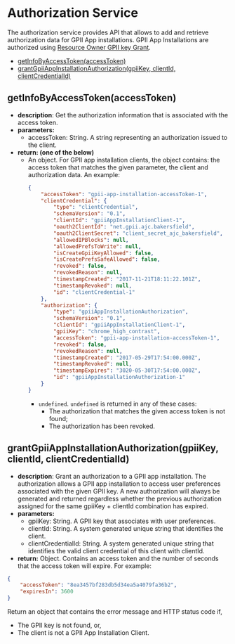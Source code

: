 # Authorization Service

The authorization service provides API that allows to add and retrieve authorization data for GPII App installations.
GPII App Installations are authorized using [Resource Owner GPII key
Grant](https://wiki.gpii.net/w/GPII_OAuth_2_Guide#Resource_Owner_GPII_Key_Grant).

* [getInfoByAccessToken(accessToken)](#getinfobyaccesstokenaccesstoken)
* [grantGpiiAppInstallationAuthorization(gpiiKey, clientId,
  clientCredentialId)](#grantgpiiappinstallationauthorizationgpiikey-clientid-clientcredentialid)

## getInfoByAccessToken(accessToken)

* **description**: Get the authorization information that is associated with the access token.
* **parameters:**
  * accessToken: String. A string representing an authorization issued to the client.
* **return: (one of the below)**
  * An object. For GPII app installation clients, the object contains: the access token that matches the given
    parameter, the client and authorization data. An example:
    ```json
    {
        "accessToken": "gpii-app-installation-accessToken-1",
        "clientCredential": {
            "type": "clientCredential",
            "schemaVersion": "0.1",
            "clientId": "gpiiAppInstallationClient-1",
            "oauth2ClientId": "net.gpii.ajc.bakersfield",
            "oauth2ClientSecret": "client_secret_ajc_bakersfield",
            "allowedIPBlocks": null,
            "allowedPrefsToWrite": null,
            "isCreateGpiiKeyAllowed": false,
            "isCreatePrefsSafeAllowed": false,
            "revoked": false,
            "revokedReason": null,
            "timestampCreated": "2017-11-21T18:11:22.101Z",
            "timestampRevoked": null,
            "id": "clientCredential-1"
        },
        "authorization": {
            "type": "gpiiAppInstallationAuthorization",
            "schemaVersion": "0.1",
            "clientId": "gpiiAppInstallationClient-1",
            "gpiiKey": "chrome_high_contrast",
            "accessToken": "gpii-app-installation-accessToken-1",
            "revoked": false,
            "revokedReason": null,
            "timestampCreated": "2017-05-29T17:54:00.000Z",
            "timestampRevoked": null,
            "timestampExpires": "3020-05-30T17:54:00.000Z",
            "id": "gpiiAppInstallationAuthorization-1"
        }
    }
    ```
    * `undefined`. `undefined` is returned in any of these cases:
      * The authorization that matches the given access token is not found;
      * The authorization has been revoked.

## grantGpiiAppInstallationAuthorization(gpiiKey, clientId, clientCredentialId)

* **description**: Grant an authorization to a GPII app installation. The authorization allows a GPII app installation
 to access user preferences associated with the given GPII key. A new authorization will always be generated and
 returned regardless whether the previous authorization assigned for the same gpiiKey + clientId combination has
 expired.
* **parameters:**
  * gpiiKey: String. A GPII key that associates with user preferences.
  * clientId: String. A system generated unique string that identifies the client.
  * clientCredentialId: String. A system generated unique string that identifies the valid client credential of this
    client with clientId.
* **return:** Object. Contains an access token and the number of seconds that the access token will expire. For example:

```json
{
    "accessToken": "8ea3457bf283db5d34ea5a4079fa36b2",
    "expiresIn": 3600
}
```

Return an object that contains the error message and HTTP status code if,

* The GPII key is not found, or,
* The client is not a GPII App Installation Client.
